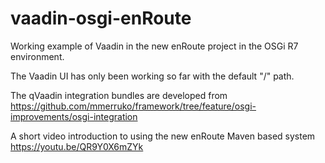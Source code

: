 # vaadin-osgi-enRoute
Working example of Vaadin in the new enRoute project in the OSGi R7 environment.

The Vaadin UI has only been working so far with the default "/" path.

The qVaadin integration bundles are developed from https://github.com/mmerruko/framework/tree/feature/osgi-improvements/osgi-integration

A short video introduction to using the new enRoute Maven based system
https://youtu.be/QR9Y0X6mZYk
